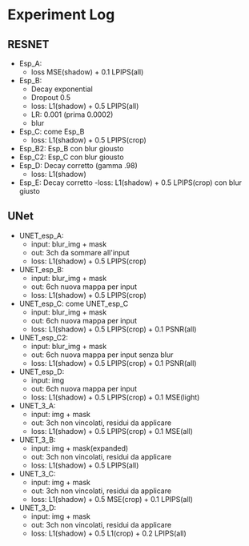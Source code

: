 # Experiment Log

## RESNET
* Esp_A: 
    - loss MSE(shadow) + 0.1 LPIPS(all)
* Esp_B: 
    - Decay exponential
    - Dropout 0.5
    - loss: L1(shadow) + 0.5 LPIPS(all)
    - LR: 0.001 (prima 0.0002)
    - blur
* Esp_C: come Esp_B
    - loss: L1(shadow) + 0.5 LPIPS(crop)
* Esp_B2: Esp_B con blur giousto
* Esp_C2: Esp_C con blur giousto
* Esp_D: Decay corretto (gamma .98)
    - loss: L1(shadow)
* Esp_E: Decay corretto 
    -loss: L1(shadow) + 0.5 LPIPS(crop) con blur giusto

## UNet
* UNET_esp_A:
    - input: blur_img + mask
    - out: 3ch da sommare all'input
    - loss: L1(shadow) + 0.5 LPIPS(crop)
* UNET_esp_B:
    - input: blur_img + mask
    - out: 6ch nuova mappa per input
    - loss: L1(shadow) + 0.5 LPIPS(crop)
* UNET_esp_C: come UNET_esp_C
    - input: blur_img + mask
    - out: 6ch nuova mappa per input
    - loss: L1(shadow) + 0.5 LPIPS(crop) + 0.1 PSNR(all)
* UNET_esp_C2:
    - input: blur_img + mask    
    - out: 6ch nuova mappa per input senza blur
    - loss: L1(shadow) + 0.5 LPIPS(crop) + 0.1 PSNR(all)
* UNET_esp_D:
    - input: img
    - out: 6ch nuova mappa per input
    - loss: L1(shadow) + 0.5 LPIPS(crop) + 0.1 MSE(light)
* UNET_3_A:
    - input: img + mask
    - out: 3ch non vincolati, residui da applicare
    - loss: L1(shadow) + 0.5 LPIPS(crop) + 0.1 MSE(all)
* UNET_3_B:
    - input: img + mask(expanded)
    - out: 3ch non vincolati, residui da applicare
    - loss: L1(shadow) + 0.5 LPIPS(all)
* UNET_3_C:
    - input: img + mask
    - out: 3ch non vincolati, residui da applicare
    - loss: L1(shadow) + 0.5 MSE(crop) + 0.1 LPIPS(all)
* UNET_3_D:
    - input: img + mask
    - out: 3ch non vincolati, residui da applicare
    - loss: L1(shadow) + 0.5 L1(crop) + 0.2 LPIPS(all)
